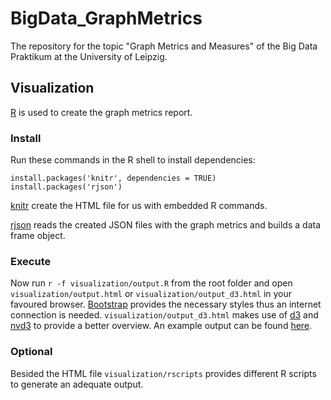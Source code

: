 # BigData_GraphMetrics
The repository for the topic "Graph Metrics and Measures" of the Big Data Praktikum at the University of Leipzig.

## Visualization
[R](https://www.r-project.org) is used to create the graph metrics report.

### Install
Run these commands in the R shell to install dependencies:
```
install.packages('knitr', dependencies = TRUE)
install.packages('rjson')
```
[knitr](http://yihui.name/knitr/) create the HTML file for us with embedded R commands.

[rjson](https://cran.r-project.org/web/packages/rjson/index.html) reads the created JSON files with the graph metrics and builds a data frame object.

### Execute
Now run `r -f visualization/output.R` from the root folder and open `visualization/output.html` or `visualization/output_d3.html` in your favoured browser. [Bootstrap](http://getbootstrap.com) provides the necessary styles thus an internet connection is needed.
`visualization/output_d3.html` makes use of [d3](https://d3js.org) and [nvd3](http://nvd3.org) to provide a better overview.
An example output can be found [here](https://cdn.rawgit.com/tpohl90/c99f91bd13f2ee01afd2/raw/c859b75ecdd71d7948961ced77a472b71c9c36c1/output_d3.html).

### Optional
Besided the HTML file `visualization/rscripts` provides different R scripts to generate an adequate output.
